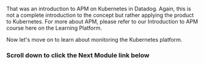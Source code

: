 That was an introduction to APM on Kubernetes in Datadog. Again, this is not a complete introduction to the concept but rather applying the product to Kubernetes. For more about APM, please refer to our Introduction to APM course here on the Learning Platform.

Now let's move on to learn about monitoring the Kubernetes platform.

### Scroll down to click the **Next Module** link below